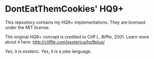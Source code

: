 # DontEatThemCookies' HQ9+
This repository contains my HQ9+ implementations. They are licensed under the MIT license.

The original HQ9+ concept is credited to Cliff L. Biffle, 2001. 
Learn more about it here: http://cliffle.com/esoterica/hq9plus/ 

Yes, it is esoteric. Yes, it is a joke language.
